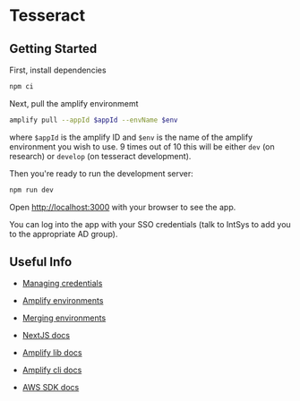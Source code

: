 # Tesseract

## Getting Started

First, install dependencies

```bash
npm ci
```

Next, pull the amplify environmemt

```bash
amplify pull --appId $appId --envName $env
```

where `$appId` is the amplify ID and `$env` is the name of the amplify environment you wish to use. 9 times out of 10 this will be either `dev` (on research) or `develop` (on tesseract development).

Then you're ready to run the development server:

```bash
npm run dev
```

Open [http://localhost:3000](http://localhost:3000) with your browser to see the app.

You can log into the app with your SSO credentials (talk to IntSys to add you to the appropriate AD group).

## Useful Info

- [Managing credentials](docs/credentials.md)
- [Amplify environments](docs/env.md)
- [Merging environments](docs/merging.md)

- [NextJS docs](https://nextjs.org/docs/getting-started)
- [Amplify lib docs](https://docs.amplify.aws/lib/q/platform/js/)
- [Amplify cli docs](https://docs.amplify.aws/cli/)
- [AWS SDK docs](https://docs.aws.amazon.com/AWSJavaScriptSDK/v3/latest/index.html)
